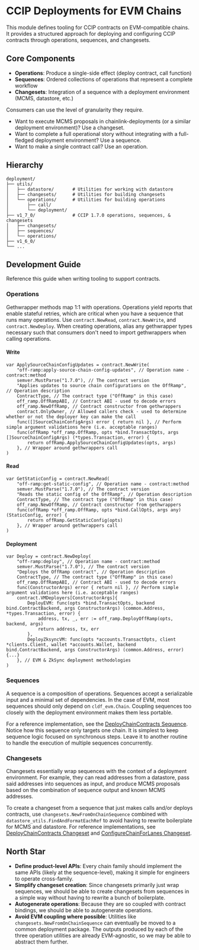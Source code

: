 # CCIP Deployments for EVM Chains

This module defines tooling for CCIP contracts on EVM-compatible chains. It provides a structured approach for deploying and configuring CCIP contracts through operations, sequences, and changesets.

## Core Components

- **Operations**: Produce a single-side effect (deploy contract, call function)
- **Sequences**: Ordered collections of operations that represent a complete workflow
- **Changesets**: Integration of a sequence with a deployment environment (MCMS, datastore, etc.)

Consumers can use the level of granularity they require.
- Want to execute MCMS proposals in chainlink-deployments (or a similar deployment environment)? Use a changeset.
- Want to complete a full operational story without integrating with a full-fledged deployment environment? Use a sequence.
- Want to make a single contract call? Use an operation. 

## Hierarchy

```
deployment/
├── utils/
│   ├── datastore/       # Utilities for working with datastore
│   ├── changesets/      # Utilities for building changesets
│   └── operations/      # Utilities for building operations
│       ├── call/
│       └── deployment/
├── v1_7_0/              # CCIP 1.7.0 operations, sequences, & changesets
│   ├── changesets/
│   ├── sequences/
│   └── operations/
├── v1_6_0/
└── ...
```

## Development Guide

Reference this guide when writing tooling to support contracts.

### Operations

Gethwrapper methods map 1:1 with operations. Operations yield reports that enable stateful retries, which are critical when you have a sequence that runs many operations. Use `contract.NewRead`, `contract.NewWrite`, and `contract.NewDeploy`. When creating operations, alias any gethwrapper types necessary such that consumers don't need to import gethwrappers when calling operations.

#### Write

```golang
var ApplySourceChainConfigUpdates = contract.NewWrite(
	"off-ramp:apply-source-chain-config-updates", // Operation name - contract:method
	semver.MustParse("1.7.0"), // The contract version
	"Applies updates to source chain configurations on the OffRamp", // Operation description
	ContractType, // The contract type ("OffRamp" in this case)
	off_ramp.OffRampABI, // Contract ABI - used to decode errors
	off_ramp.NewOffRamp, // Contract constructor from gethwrappers
	contract.OnlyOwner, // Allowed callers check - used to determine whether or not the deployer key can make the call
	func([]SourceChainConfigArgs) error { return nil }, // Perform simple argument validations here (i.e. acceptable ranges)
	func(offRamp *off_ramp.OffRamp, opts *bind.TransactOpts, args []SourceChainConfigArgs) (*types.Transaction, error) {
		return offRamp.ApplySourceChainConfigUpdates(opts, args)
	}, // Wrapper around gethwrappers call
)
```

#### Read

```golang
var GetStaticConfig = contract.NewRead(
	"off-ramp:get-static-config", // Operation name - contract:method
	semver.MustParse("1.7.0"), // The contract version
	"Reads the static config of the OffRamp", // Operation description
	ContractType, // The contract type ("OffRamp" in this case)
	off_ramp.NewOffRamp, // Contract constructor from gethwrappers
	func(offRamp *off_ramp.OffRamp, opts *bind.CallOpts, args any) (StaticConfig, error) {
		return offRamp.GetStaticConfig(opts)
	}, // Wrapper around gethwrappers call
)
```

#### Deployment

```golang
var Deploy = contract.NewDeploy(
	"off-ramp:deploy", // Operation name - contract:method
	semver.MustParse("1.7.0"), // The contract version
	"Deploys the OffRamp contract", // Operation description
	ContractType, // The contract type ("OffRamp" in this case)
	off_ramp.OffRampABI, // Contract ABI - used to decode errors
	func(ConstructorArgs) error { return nil }, // Perform simple argument validations here (i.e. acceptable ranges)
	contract.VMDeployers[ConstructorArgs]{
		DeployEVM: func(opts *bind.TransactOpts, backend bind.ContractBackend, args ConstructorArgs) (common.Address, *types.Transaction, error) {
			address, tx, _, err := off_ramp.DeployOffRamp(opts, backend, args)
			return address, tx, err
		},
		DeployZksyncVM: func(opts *accounts.TransactOpts, client *clients.Client, wallet *accounts.Wallet, backend bind.ContractBackend, args ConstructorArgs) (common.Address, error) {...}
	}, // EVM & ZkSync deployment methodologies
)
```

### Sequences

A sequence is a composition of operations. Sequences accept a serializable input and a minimal set of dependencies. In the case of EVM, most sequences should only depend on `cldf_evm.Chain`. Coupling sequences too closely with the deployment environment makes them less portable.

For a reference implementation, see the [DeployChainContracts Sequence](/chains/evm/deployment/v1_7_0/sequences/deploy_chain_contracts.go). Notice how this sequence only targets one chain. It is simplest to keep sequence logic focused on synchronous steps. Leave it to another routine to handle the execution of multiple sequences concurrently.

### Changesets

Changesets essentially wrap sequences with the context of a deployment environment. For example, they can read addresses from a datastore, pass said addresses into sequences as input, and produce MCMS proposals based on the combination of sequence output and known MCMS addresses.

To create a changeset from a sequence that just makes calls and/or deploys contracts, use `changesets.NewFromOnChainSequence` combined with `datastore_utils.FindAndFormatEachRef` to avoid having to rewrite boilerplate for MCMS and datastore. For reference implementations, see [DeployChainContracts Changeset](/chains/evm/deployment/v1_7_0/changesets/deploy_chain_contracts.go) and [ConfigureChainForLanes Changeset](/chains/evm/deployment/v1_7_0/changesets/configure_chain_for_lanes.go).

## North Star

- **Define product-level APIs**: Every chain family should implement the same APIs (likely at the sequence-level), making it simple for engineers to operate cross-family.
- **Simplify changeset creation**: Since changesets primarily just wrap sequences, we should be able to create changesets from sequences in a simple way without having to rewrite a bunch of boilerplate.
- **Autogenerate operations**: Because they are so coupled with contract bindings, we should be able to autogenerate operations.
- **Avoid EVM coupling where possible**: Utilities like `changesets.NewFromOnChainSequence` can eventually be moved to a common deployment package. The outputs produced by each of the three operation utilities are already EVM-agnostic, so we may be able to abstract them further.
